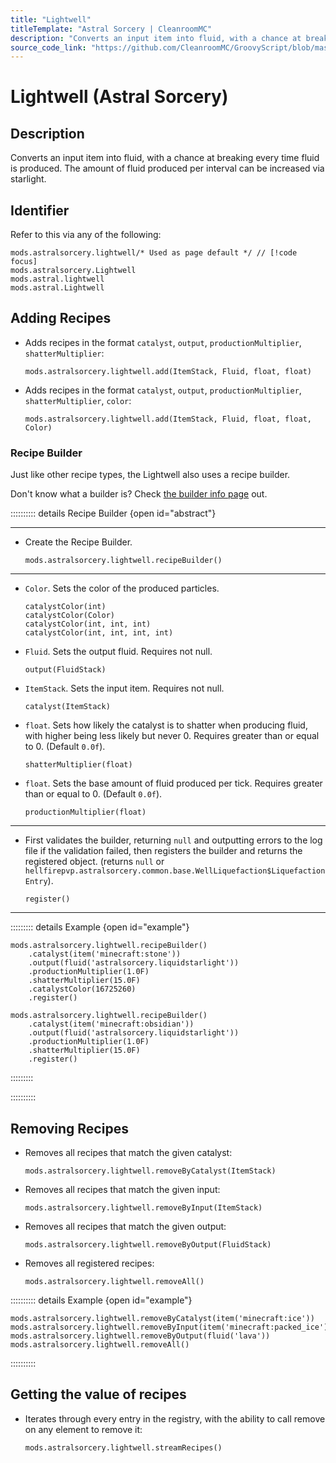 ```yaml
---
title: "Lightwell"
titleTemplate: "Astral Sorcery | CleanroomMC"
description: "Converts an input item into fluid, with a chance at breaking every time fluid is produced. The amount of fluid produced per interval can be increased via starlight."
source_code_link: "https://github.com/CleanroomMC/GroovyScript/blob/master/src/main/java/com/cleanroommc/groovyscript/compat/mods/astralsorcery/Lightwell.java"
---
```


# Lightwell (Astral Sorcery)

## Description

Converts an input item into fluid, with a chance at breaking every time fluid is produced. The amount of fluid produced per interval can be increased via starlight.

## Identifier

Refer to this via any of the following:

```groovy:no-line-numbers {1}
mods.astralsorcery.lightwell/* Used as page default */ // [!code focus]
mods.astralsorcery.Lightwell
mods.astral.lightwell
mods.astral.Lightwell
```


## Adding Recipes

- Adds recipes in the format `catalyst`, `output`, `productionMultiplier`, `shatterMultiplier`:

    ```groovy:no-line-numbers
    mods.astralsorcery.lightwell.add(ItemStack, Fluid, float, float)
    ```

- Adds recipes in the format `catalyst`, `output`, `productionMultiplier`, `shatterMultiplier`, `color`:

    ```groovy:no-line-numbers
    mods.astralsorcery.lightwell.add(ItemStack, Fluid, float, float, Color)
    ```


### Recipe Builder

Just like other recipe types, the Lightwell also uses a recipe builder.

Don't know what a builder is? Check [the builder info page](../../getting_started/builder.md) out.

:::::::::: details Recipe Builder {open id="abstract"}

---

- Create the Recipe Builder.

    ```groovy:no-line-numbers
    mods.astralsorcery.lightwell.recipeBuilder()
    ```

---

- `Color`. Sets the color of the produced particles.

    ```groovy:no-line-numbers
    catalystColor(int)
    catalystColor(Color)
    catalystColor(int, int, int)
    catalystColor(int, int, int, int)
    ```

- `Fluid`. Sets the output fluid. Requires not null.

    ```groovy:no-line-numbers
    output(FluidStack)
    ```

- `ItemStack`. Sets the input item. Requires not null.

    ```groovy:no-line-numbers
    catalyst(ItemStack)
    ```

- `float`. Sets how likely the catalyst is to shatter when producing fluid, with higher being less likely but never 0. Requires greater than or equal to 0. (Default `0.0f`).

    ```groovy:no-line-numbers
    shatterMultiplier(float)
    ```

- `float`. Sets the base amount of fluid produced per tick. Requires greater than or equal to 0. (Default `0.0f`).

    ```groovy:no-line-numbers
    productionMultiplier(float)
    ```

---

- First validates the builder, returning `null` and outputting errors to the log file if the validation failed, then registers the builder and returns the registered object. (returns `null` or `hellfirepvp.astralsorcery.common.base.WellLiquefaction$LiquefactionEntry`).

    ```groovy:no-line-numbers
    register()
    ```

---

::::::::: details Example {open id="example"}
```groovy:no-line-numbers
mods.astralsorcery.lightwell.recipeBuilder()
    .catalyst(item('minecraft:stone'))
    .output(fluid('astralsorcery.liquidstarlight'))
    .productionMultiplier(1.0F)
    .shatterMultiplier(15.0F)
    .catalystColor(16725260)
    .register()

mods.astralsorcery.lightwell.recipeBuilder()
    .catalyst(item('minecraft:obsidian'))
    .output(fluid('astralsorcery.liquidstarlight'))
    .productionMultiplier(1.0F)
    .shatterMultiplier(15.0F)
    .register()
```

:::::::::

::::::::::

## Removing Recipes

- Removes all recipes that match the given catalyst:

    ```groovy:no-line-numbers
    mods.astralsorcery.lightwell.removeByCatalyst(ItemStack)
    ```

- Removes all recipes that match the given input:

    ```groovy:no-line-numbers
    mods.astralsorcery.lightwell.removeByInput(ItemStack)
    ```

- Removes all recipes that match the given output:

    ```groovy:no-line-numbers
    mods.astralsorcery.lightwell.removeByOutput(FluidStack)
    ```

- Removes all registered recipes:

    ```groovy:no-line-numbers
    mods.astralsorcery.lightwell.removeAll()
    ```

:::::::::: details Example {open id="example"}
```groovy:no-line-numbers
mods.astralsorcery.lightwell.removeByCatalyst(item('minecraft:ice'))
mods.astralsorcery.lightwell.removeByInput(item('minecraft:packed_ice'))
mods.astralsorcery.lightwell.removeByOutput(fluid('lava'))
mods.astralsorcery.lightwell.removeAll()
```

::::::::::

## Getting the value of recipes

- Iterates through every entry in the registry, with the ability to call remove on any element to remove it:

    ```groovy:no-line-numbers
    mods.astralsorcery.lightwell.streamRecipes()
    ```
